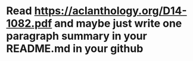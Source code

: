 # Read https://aclanthology.org/D14-1082.pdf and maybe just write one paragraph summary in your README.md in your github

